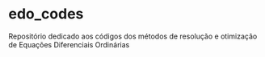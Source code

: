 # edo_codes
Repositório dedicado aos códigos dos métodos de resolução e otimização de Equações Diferenciais Ordinárias
